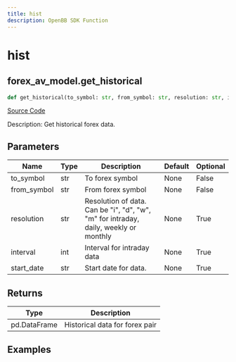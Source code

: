 ```yaml
---
title: hist
description: OpenBB SDK Function
---
```


# hist

## forex_av_model.get_historical

```python title='openbb_terminal/forex/av_model.py'
def get_historical(to_symbol: str, from_symbol: str, resolution: str, interval: int, start_date: str) -> DataFrame:
```
[Source Code](https://github.com/OpenBB-finance/OpenBBTerminal/tree/main/openbb_terminal/forex/av_model.py#L97)

Description: Get historical forex data.

## Parameters

| Name | Type | Description | Default | Optional |
| ---- | ---- | ----------- | ------- | -------- |
| to_symbol | str | To forex symbol | None | False |
| from_symbol | str | From forex symbol | None | False |
| resolution | str | Resolution of data.  Can be "i", "d", "w", "m" for intraday, daily, weekly or monthly | None | True |
| interval | int | Interval for intraday data | None | True |
| start_date | str | Start date for data. | None | True |

## Returns

| Type | Description |
| ---- | ----------- |
| pd.DataFrame | Historical data for forex pair |

## Examples

